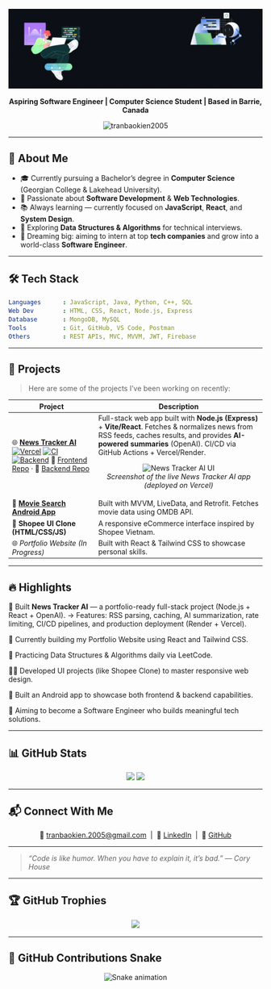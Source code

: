 <p align="center"> 
  <img src="https://raw.githubusercontent.com/tranbaokien2005/tranbaokien2005/refs/heads/main/assets/%23B22222.gif" alt="Hi I'm Tran Bao Kien banner" /> 
</p> 

<p align="center"> 
  <b>Aspiring Software Engineer | Computer Science Student | Based in Barrie, Canada</b> 
</p> 

<p align="center"> 
  <img src="https://komarev.com/ghpvc/?username=tranbaokien2005&label=Profile+Views&color=0e75b6&style=flat" alt="tranbaokien2005" /> 
</p> 

<hr/> 

## 💖 About Me  

- 🎓 Currently pursuing a Bachelor’s degree in **Computer Science** (Georgian College & Lakehead University).  
- 🚀 Passionate about **Software Development** & **Web Technologies**.  
- 📚 Always learning — currently focused on **JavaScript**, **React**, and **System Design**.  
- 🧠 Exploring **Data Structures & Algorithms** for technical interviews.  
- 🌟 Dreaming big: aiming to intern at top **tech companies** and grow into a world-class **Software Engineer**.  

<hr/> 

## 🛠 Tech Stack  

```yaml
Languages      : JavaScript, Java, Python, C++, SQL  
Web Dev        : HTML, CSS, React, Node.js, Express  
Database       : MongoDB, MySQL  
Tools          : Git, GitHub, VS Code, Postman  
Others         : REST APIs, MVC, MVVM, JWT, Firebase
````

<hr/> 

## 🚀 Projects

> Here are some of the projects I’ve been working on recently:

| Project                                                                                                                                                                                                                                                                                                                                                                                                                                                                                                                                                                                                                                                                                                                        | Description                                                                                                                                                                                                                                                                                                                                                                                                     |
| ------------------------------------------------------------------------------------------------------------------------------------------------------------------------------------------------------------------------------------------------------------------------------------------------------------------------------------------------------------------------------------------------------------------------------------------------------------------------------------------------------------------------------------------------------------------------------------------------------------------------------------------------------------------------------------------------------------------------------ | --------------------------------------------------------------------------------------------------------------------------------------------------------------------------------------------------------------------------------------------------------------------------------------------------------------------------------------------------------------------------------------------------------------- |
| 🌐 [**News Tracker AI**](https://news-tracker-ai.vercel.app) <br> [![Vercel](https://vercelbadge.vercel.app/api/tranbaokien2005/news-tracker-ai)](https://news-tracker-ai.vercel.app) [![CI](https://github.com/tranbaokien2005/news-tracker-ai/actions/workflows/ci.yml/badge.svg)](https://github.com/tranbaokien2005/news-tracker-ai/actions/workflows/ci.yml) [![Backend](https://img.shields.io/website?url=https%3A%2F%2Fnews-tracker-api.onrender.com%2Fapi%2Fv1%2Fhealth\&label=Backend\&logo=render\&color=blue)](https://news-tracker-api.onrender.com/api/v1/health) 🔹 [Frontend Repo](https://github.com/tranbaokien2005/news-tracker-fe) · 🔹 [Backend Repo](https://github.com/tranbaokien2005/news-tracker-be) | Full-stack web app built with **Node.js (Express)** + **Vite/React**. Fetches & normalizes news from RSS feeds, caches results, and provides **AI-powered summaries** (OpenAI). CI/CD via GitHub Actions + Vercel/Render. <p align="center"> <img src="./assets/news-tracker-ui.png" alt="News Tracker AI UI" width="100%" /> <br/> <i>Screenshot of the live News Tracker AI app (deployed on Vercel)</i> </p> |
| 📱 [**Movie Search Android App**](https://github.com/tranbaokien2005/movie-search-android-app)                                                                                                                                                                                                                                                                                                                                                                                                                                                                                                                                                                                                                                 | Built with MVVM, LiveData, and Retrofit. Fetches movie data using OMDB API.                                                                                                                                                                                                                                                                                                                                     |
| 🛒 **Shopee UI Clone (HTML/CSS/JS)**                                                                                                                                                                                                                                                                                                                                                                                                                                                                                                                                                                                                                                                                                           | A responsive eCommerce interface inspired by Shopee Vietnam.                                                                                                                                                                                                                                                                                                                                                    |
| 🌐 *Portfolio Website (In Progress)*                                                                                                                                                                                                                                                                                                                                                                                                                                                                                                                                                                                                                                                                                           | Built with React & Tailwind CSS to showcase personal skills.                                                                                                                                                                                                                                                                                                                                                    |

<hr/> 

## 🔥 Highlights

📰 Built **News Tracker AI** — a portfolio-ready full-stack project (Node.js + React + OpenAI).
→ Features: RSS parsing, caching, AI summarization, rate limiting, CI/CD pipelines, and production deployment (Render + Vercel).

🔧 Currently building my Portfolio Website using React and Tailwind CSS.

🧠 Practicing Data Structures & Algorithms daily via LeetCode.

🧑‍💻 Developed UI projects (like Shopee Clone) to master responsive web design.

📱 Built an Android app to showcase both frontend & backend capabilities.

💼 Aiming to become a Software Engineer who builds meaningful tech solutions.

<hr/> 

## 📊 GitHub Stats

<p align="center"> 
  <img src="https://github-readme-stats.vercel.app/api?username=tranbaokien2005&show_icons=true&theme=github_dark" height="180"/> 
  <img src="https://github-readme-stats.vercel.app/api/top-langs/?username=tranbaokien2005&layout=compact&theme=github_dark" height="180"/> 
</p> 

<hr/> 

## 📬 Connect With Me

<p align="center"> 
  📧 <a href="mailto:tranbaokien.2005@gmail.com">tranbaokien.2005@gmail.com</a> &nbsp;|&nbsp;  
  💼 <a href="https://www.linkedin.com/in/bao-kien-tran">LinkedIn</a> &nbsp;|&nbsp;  
  🐙 <a href="https://github.com/tranbaokien2005">GitHub</a>  
</p> 

<hr/> 

> *“Code is like humor. When you have to explain it, it’s bad.”* — *Cory House*

<hr/> 

## 🏆 GitHub Trophies

<p align="center"> 
  <img src="https://github-profile-trophy.vercel.app/?username=tranbaokien2005&theme=algolia&margin-w=10&margin-h=10"/> 
</p> 

<hr/> 

## 🐍 GitHub Contributions Snake

<p align="center"> 
  <img src="https://raw.githubusercontent.com/tranbaokien2005/tranbaokien2005/output/github-contribution-grid-snake.svg" alt="Snake animation" /> 
</p> 
